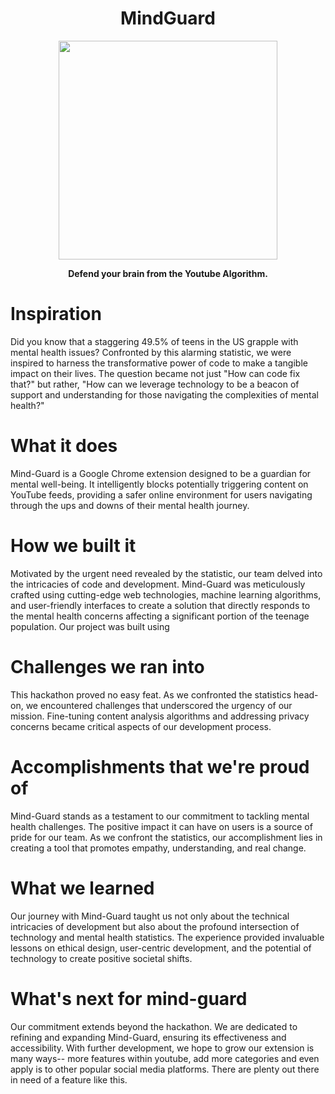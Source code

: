 <h1 align="center">MindGuard</h1>
<p align="center">
<img src="https://cdn.discordapp.com/attachments/1202362336229462117/1205885295434932264/devFestLogo.png?ex=65d9ff32&is=65c78a32&hm=fea8bde7c48906050dd9ecb9049f9a70bc3a444fb588f550e1fb993be787b6eb&"  width="350" height="350">
</p>
<p align="center">
<b bold>Defend your brain from the Youtube Algorithm. </b>
</p>


# Inspiration
Did you know that a staggering 49.5% of teens in the US grapple with mental health issues? Confronted by this alarming statistic, we were inspired to harness the transformative power of code to make a tangible impact on their lives. The question became not just "How can code fix that?" but rather, "How can we leverage technology to be a beacon of support and understanding for those navigating the complexities of mental health?"

# What it does
Mind-Guard is a Google Chrome extension designed to be a guardian for mental well-being. It intelligently blocks potentially triggering content on YouTube feeds, providing a safer online environment for users navigating through the ups and downs of their mental health journey.

# How we built it
Motivated by the urgent need revealed by the statistic, our team delved into the intricacies of code and development. Mind-Guard was meticulously crafted using cutting-edge web technologies, machine learning algorithms, and user-friendly interfaces to create a solution that directly responds to the mental health concerns affecting a significant portion of the teenage population. Our project was built using

# Challenges we ran into
This hackathon proved no easy feat. As we confronted the statistics head-on, we encountered challenges that underscored the urgency of our mission. Fine-tuning content analysis algorithms and addressing privacy concerns became critical aspects of our development process.

# Accomplishments that we're proud of
Mind-Guard stands as a testament to our commitment to tackling mental health challenges. The positive impact it can have on users is a source of pride for our team. As we confront the statistics, our accomplishment lies in creating a tool that promotes empathy, understanding, and real change.

# What we learned
Our journey with Mind-Guard taught us not only about the technical intricacies of development but also about the profound intersection of technology and mental health statistics. The experience provided invaluable lessons on ethical design, user-centric development, and the potential of technology to create positive societal shifts.

# What's next for mind-guard
Our commitment extends beyond the hackathon. We are dedicated to refining and expanding Mind-Guard, ensuring its effectiveness and accessibility. With further development, we hope to grow our extension is many ways-- more features within youtube, add more categories and even apply is to other popular social media platforms. There are plenty out there in need of a feature like this.
